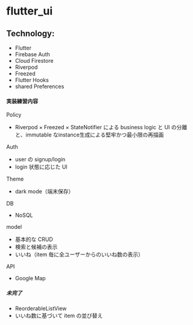 # flutter_ui

## Technology:

- Flutter
- Firebase Auth
- Cloud Firestore
- Riverpod
- Freezed
- Flutter Hooks
- shared Preferences

#### 実装練習内容

Policy

- Riverpod × Freezed × StateNotifier による business logic と UI の分離と、immutable なinstance生成による堅牢かつ最小限の再描画

Auth

- user の signup/login
- login 状態に応じた UI

Theme

- dark mode（端末保存）

DB

- NoSQL

model

- 基本的な CRUD
- 検索と候補の表示
- いいね（item 毎に全ユーザーからのいいね数の表示）

API

- Google Map

##### 未完了

- ReorderableListView
- いいね数に基づいて item の並び替え
